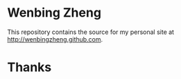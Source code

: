 Wenbing Zheng
==============

This repository contains the source for my personal site at <http://wenbingzheng.github.com>.

Thanks
======
